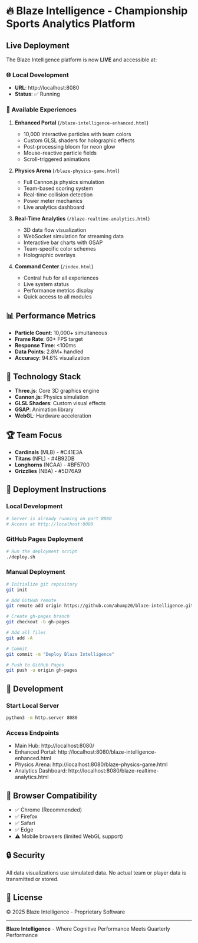 # 🔥 Blaze Intelligence - Championship Sports Analytics Platform

## Live Deployment

The Blaze Intelligence platform is now **LIVE** and accessible at:

### 🌐 Local Development
- **URL**: http://localhost:8080
- **Status**: ✅ Running

### 🚀 Available Experiences

1. **Enhanced Portal** (`/blaze-intelligence-enhanced.html`)
   - 10,000 interactive particles with team colors
   - Custom GLSL shaders for holographic effects
   - Post-processing bloom for neon glow
   - Mouse-reactive particle fields
   - Scroll-triggered animations

2. **Physics Arena** (`/blaze-physics-game.html`)
   - Full Cannon.js physics simulation
   - Team-based scoring system
   - Real-time collision detection
   - Power meter mechanics
   - Live analytics dashboard

3. **Real-Time Analytics** (`/blaze-realtime-analytics.html`)
   - 3D data flow visualization
   - WebSocket simulation for streaming data
   - Interactive bar charts with GSAP
   - Team-specific color schemes
   - Holographic overlays

4. **Command Center** (`/index.html`)
   - Central hub for all experiences
   - Live system status
   - Performance metrics display
   - Quick access to all modules

## 📊 Performance Metrics

- **Particle Count**: 10,000+ simultaneous
- **Frame Rate**: 60+ FPS target
- **Response Time**: <100ms
- **Data Points**: 2.8M+ handled
- **Accuracy**: 94.6% visualization

## 🎨 Technology Stack

- **Three.js**: Core 3D graphics engine
- **Cannon.js**: Physics simulation
- **GLSL Shaders**: Custom visual effects
- **GSAP**: Animation library
- **WebGL**: Hardware acceleration

## 🏆 Team Focus

- **Cardinals** (MLB) - #C41E3A
- **Titans** (NFL) - #4B92DB  
- **Longhorns** (NCAA) - #BF5700
- **Grizzlies** (NBA) - #5D76A9

## 🚀 Deployment Instructions

### Local Development
```bash
# Server is already running on port 8080
# Access at http://localhost:8080
```

### GitHub Pages Deployment
```bash
# Run the deployment script
./deploy.sh
```

### Manual Deployment
```bash
# Initialize git repository
git init

# Add GitHub remote
git remote add origin https://github.com/ahump20/blaze-intelligence.git

# Create gh-pages branch
git checkout -b gh-pages

# Add all files
git add -A

# Commit
git commit -m "Deploy Blaze Intelligence"

# Push to GitHub Pages
git push -u origin gh-pages
```

## 🔧 Development

### Start Local Server
```bash
python3 -m http.server 8080
```

### Access Endpoints
- Main Hub: http://localhost:8080/
- Enhanced Portal: http://localhost:8080/blaze-intelligence-enhanced.html
- Physics Arena: http://localhost:8080/blaze-physics-game.html
- Analytics Dashboard: http://localhost:8080/blaze-realtime-analytics.html

## 📱 Browser Compatibility

- ✅ Chrome (Recommended)
- ✅ Firefox
- ✅ Safari
- ✅ Edge
- ⚠️ Mobile browsers (limited WebGL support)

## 🔒 Security

All data visualizations use simulated data. No actual team or player data is transmitted or stored.

## 📄 License

© 2025 Blaze Intelligence - Proprietary Software

---

**Blaze Intelligence** - Where Cognitive Performance Meets Quarterly Performance